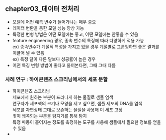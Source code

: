 ## chapter03_데이터 전처리
- 모델에 어떤 예측 변수가 들어가냐는 매우 중요
- 데이터 변환을 통한 모델 성능 향상 가능
- 특정한 변형 방법은 어떤 모델에는 좋고, 어떤 모델에는 안좋을 수 있음  
- feature engineering 경우, 종속 변수의 특징에 따라 다양하게 적용 가능  
  ex) 종속변수가 계절적 특성을 가지고 있을 경우 계절별로 그룹핑하면 좋은 결과를 이끌어 낼 수 있음  
  ex) 특정 달이 다른 달보다 성공률이 높은 경우  
- 어떤 특징 변형 방법이 좋다고 물어본다면, 그때 그때 다름

### 사례 연구 : 하이콘텐츠 스크리닝에서의 세포 분할
- 하이콘텐츠 스크리닝  
  세포에서 원하는 부분이 드러나게 하는 물질로 샘플 염색  
  연구자가 세포핵의 크기나 모양을 세고 싶으면, 샘플 세포의 DNA를 염색  
  세포를 자연상태 그대로 보존하는 물질을 사용해 이 세포 고정  
  빛이 왜곡되는 부분을 탐지기를 통해 탐지  
  특정 파동이 흩어지는 정도를 측정하는 도구를 사용해 샘플에서 필요한 정보를 얻을 수 있음
- 